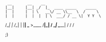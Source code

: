      __       __    __                         
    |__|     |__| _/  |_  ____ _____    _____  
    |  |     |  | \   __\/ __ \\__  \  /     \ 
    |  |     |  |  |  | \  ___/ / __ \|  Y Y  \
/\__|  | /\__|  |  |__|  \___  >____  /__|_|  /
\______| \______|            \/     \/      \/ 

;)